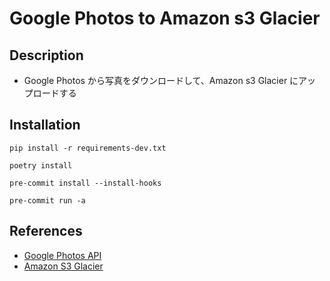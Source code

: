 # Google Photos to Amazon s3 Glacier

## Description

- Google Photos から写真をダウンロードして、Amazon s3 Glacier にアップロードする

## Installation

```shell
pip install -r requirements-dev.txt
```

```shell
poetry install
```

```shell
pre-commit install --install-hooks
```

```shell
pre-commit run -a
```

## References

- [Google Photos API](https://developers.google.com/photos/library/guides/overview)
- [Amazon S3 Glacier](https://docs.aws.amazon.com/ja_jp/whitepapers/latest/how-aws-pricing-works/amazon-s3-glacier.html)
